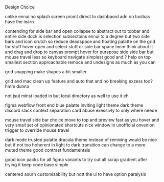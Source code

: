 Design Choice

unlike ennui no splash screen promt direct to dashbaord adn on toolbas have the learn 

contending for side bar and open collapse to abstract out to topbar and entire side dock is selection subsectoins ennui to a degree but two side bars and icon crutch so reduce deadspace and floating palatte on the grid for stuff hover open and select stuff or side bar space hmm think about it and drag and drop to canvas prompt hover for purspose side side bar but mouse travel less so keyboard navigate simplest good and ? help on top smallest section approachable remoce and undesigns as much as you can

grid snapping make shapes a bit smaller

grid and mac clean up feature and auto that and no breaking exzess too? hmm dunno

not jsut minst loaded in but local directory as well to use it eh

figma
webflow
front end
blue palatte inviting light theme dark theme discord slack context separation
card abuse exessivly to only where neede

mouse travel side bar choice move to top and preview fast as you hover and very small set of opinionated shortcuts nice window in unofficial onvenion trigger to override mouse travel

dark mode trusted palatte dracula theme instead of remixing would be nice but if not too hoherent in light to dark transition can change to a more muted theme good contrast fundamentals

good icon packs for all 
figma variants to try out all
scrap gradient after trying it keep code base simple

centered aourn customisability but nott the ui to have option paralysis

